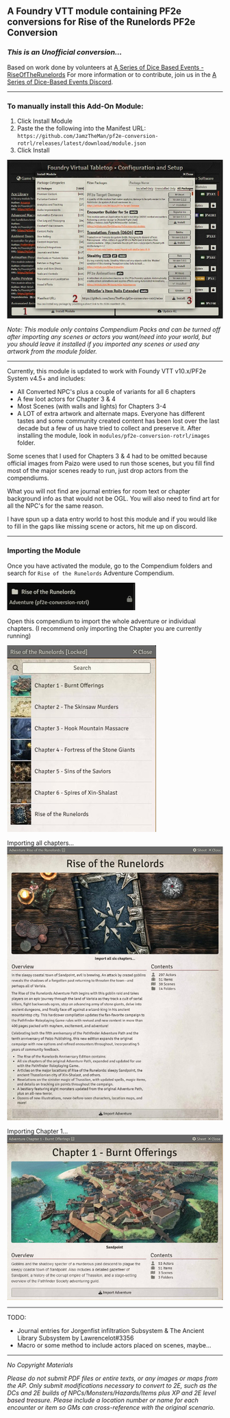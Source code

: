 ## A Foundry VTT module containing PF2e conversions for Rise of the Runelords PF2e Conversion

### *This is an Unofficial conversion...*

Based on work done by volunteers at [A Series of Dice Based Events - RiseOfTheRunelords](https://github.com/A-Series-of-Dice-Based-Events/RiseOfTheRunelords)
For more information or to contribute, join us in the [A Series of Dice-Based Events Discord](https://discord.gg/UQ8UD3H).

* * *
### To manually install this Add-On Module:

1. Click Install Module
2. Paste the the following into the Manifest URL: `https://github.com/JamzTheMan/pf2e-conversion-rotrl/releases/latest/download/module.json`
3. Click Install

![](docs/install-module.webp)

*Note: This module only contains Compendium Packs and can be turned off after importing any scenes or actors you want/need into your world, but you should leave it installed if you imported any scenes or used any artwork from the module folder.*

* * *

Currently, this module is updated to work with Foundy VTT v10.x/PF2e System v4.5+ and includes:
 * All Converted NPC's plus a couple of variants for all 6 chapters
 * A few loot actors for Chapter 3 & 4
 * Most Scenes (with walls and lights) for Chapters 3-4
 * A LOT of extra artwork and alternate maps. Everyone has different tastes and some community created content has been lost over the last decade but a few of us have tried to collect and preserve it. After installing the module, look in `modules/pf2e-conversion-rotrl/images` folder.

Some scenes that I used for Chapters 3 & 4 had to be omitted because official images from Paizo were used to run those scenes, but you fill find most of the major scenes ready to run, just drop actors from the compendiums.

What you will not find are journal entries for room text or chapter background info as that would not be OGL. You will also need to find art for all the NPC's for the same reason.

I have spun up a data entry world to host this module and if you would like to fill in the gaps like missing scene or actors, hit me up on discord.

* * *
### Importing the Module
Once you have activated the module, go to the Compendium folders and search for `Rise of the Runelords` Adventure Compendium.

![](docs/adventure-compendium-folder.jpg)

Open this compendium to import the whole adventure or individual chapters. (I recommend only importing the Chapter you are currently running)

![](docs/adventure-compendium.jpg)

Importing all chapters...
![](docs/import-all.jpg)

Importing Chapter 1...
![](docs/import-chapter-1.jpg)

* * *

TODO:
 * Journal entries for Jorgenfist infiltration Subsystem & The Ancient Library Subsystem by Lawrencelot#3356
 * Macro or some method to include actors placed on scenes, maybe...
 
* * *

_No Copyright Materials_

_Please do not submit PDF files or entire texts, or any images or maps from the AP. Only submit modifications necessary to convert to 2E, such as the DCs and 2E builds of NPCs/Monsters/Hazards/Items plus XP and 2E level based treasure. Please include a location number or name for each encounter or item so GMs can cross-reference with the original scenario._
